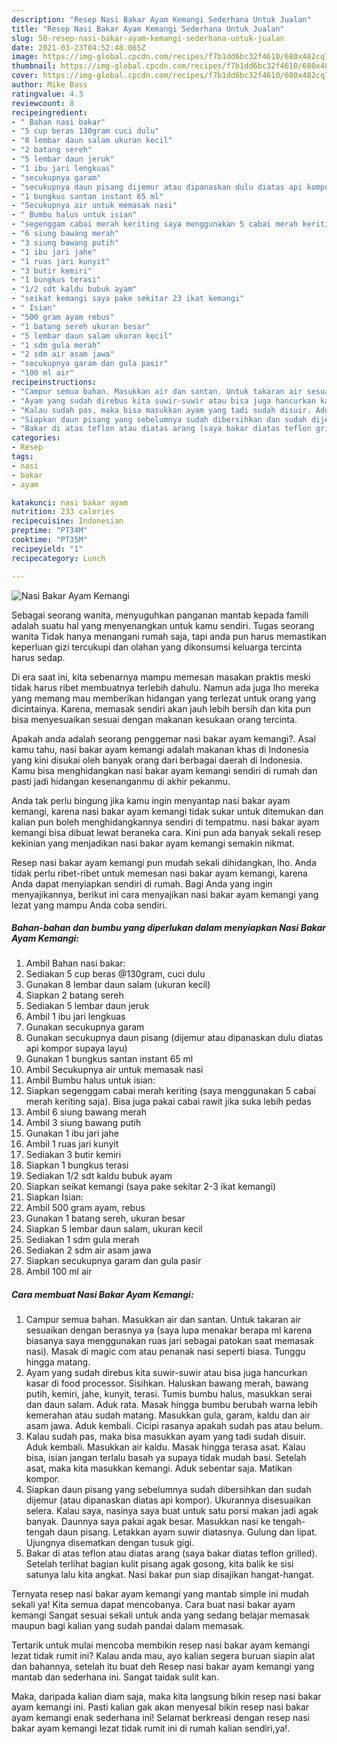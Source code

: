 ```yaml
---
description: "Resep Nasi Bakar Ayam Kemangi Sederhana Untuk Jualan"
title: "Resep Nasi Bakar Ayam Kemangi Sederhana Untuk Jualan"
slug: 50-resep-nasi-bakar-ayam-kemangi-sederhana-untuk-jualan
date: 2021-03-23T04:52:48.065Z
image: https://img-global.cpcdn.com/recipes/f7b1dd6bc32f4610/680x482cq70/nasi-bakar-ayam-kemangi-foto-resep-utama.jpg
thumbnail: https://img-global.cpcdn.com/recipes/f7b1dd6bc32f4610/680x482cq70/nasi-bakar-ayam-kemangi-foto-resep-utama.jpg
cover: https://img-global.cpcdn.com/recipes/f7b1dd6bc32f4610/680x482cq70/nasi-bakar-ayam-kemangi-foto-resep-utama.jpg
author: Mike Bass
ratingvalue: 4.3
reviewcount: 8
recipeingredient:
- " Bahan nasi bakar"
- "5 cup beras 130gram cuci dulu"
- "8 lembar daun salam ukuran kecil"
- "2 batang sereh"
- "5 lembar daun jeruk"
- "1 ibu jari lengkuas"
- "secukupnya garam"
- "secukupnya daun pisang dijemur atau dipanaskan dulu diatas api kompor supaya layu"
- "1 bungkus santan instant 65 ml"
- "Secukupnya air untuk memasak nasi"
- " Bumbu halus untuk isian"
- "segenggam cabai merah keriting saya menggunakan 5 cabai merah keriting saja Bisa juga pakai cabai rawit jika suka lebih pedas"
- "6 siung bawang merah"
- "3 siung bawang putih"
- "1 ibu jari jahe"
- "1 ruas jari kunyit"
- "3 butir kemiri"
- "1 bungkus terasi"
- "1/2 sdt kaldu bubuk ayam"
- "seikat kemangi saya pake sekitar 23 ikat kemangi"
- " Isian"
- "500 gram ayam rebus"
- "1 batang sereh ukuran besar"
- "5 lembar daun salam ukuran kecil"
- "1 sdm gula merah"
- "2 sdm air asam jawa"
- "secukupnya garam dan gula pasir"
- "100 ml air"
recipeinstructions:
- "Campur semua bahan. Masukkan air dan santan. Untuk takaran air sesuaikan dengan berasnya ya (saya lupa menakar berapa ml karena biasanya saya menggunakan ruas jari sebagai patokan saat memasak nasi). Masak di magic com atau penanak nasi seperti biasa. Tunggu hingga matang."
- "Ayam yang sudah direbus kita suwir-suwir atau bisa juga hancurkan kasar di food processor. Sisihkan. Haluskan bawang merah, bawang putih, kemiri, jahe, kunyit, terasi. Tumis bumbu halus, masukkan serai dan daun salam. Aduk rata. Masak hingga bumbu berubah warna lebih kemerahan atau sudah matang. Masukkan gula, garam, kaldu dan air asam jawa. Aduk kembali. Cicipi rasanya apakah sudah pas atau belum."
- "Kalau sudah pas, maka bisa masukkan ayam yang tadi sudah disuir. Aduk kembali. Masukkan air kaldu. Masak hingga terasa asat. Kalau bisa, isian jangan terlalu basah ya supaya tidak mudah basi. Setelah asat, maka kita masukkan kemangi. Aduk sebentar saja. Matikan kompor."
- "Siapkan daun pisang yang sebelumnya sudah dibersihkan dan sudah dijemur (atau dipanaskan diatas api kompor). Ukurannya disesuaikan selera. Kalau saya, nasinya saya buat untuk satu porsi makan jadi agak banyak. Daunnya saya pakai agak besar. Masukkan nasi ke tengah-tengah daun pisang. Letakkan ayam suwir diatasnya. Gulung dan lipat. Ujungnya disematkan dengan tusuk gigi."
- "Bakar di atas teflon atau diatas arang (saya bakar diatas teflon grilled). Setelah terlihat bagian kulit pisang agak gosong, kita balik ke sisi satunya lalu kita angkat. Nasi bakar pun siap disajikan hangat-hangat."
categories:
- Resep
tags:
- nasi
- bakar
- ayam

katakunci: nasi bakar ayam 
nutrition: 233 calories
recipecuisine: Indonesian
preptime: "PT34M"
cooktime: "PT35M"
recipeyield: "1"
recipecategory: Lunch

---
```



![Nasi Bakar Ayam Kemangi](https://img-global.cpcdn.com/recipes/f7b1dd6bc32f4610/680x482cq70/nasi-bakar-ayam-kemangi-foto-resep-utama.jpg)

Sebagai seorang wanita, menyuguhkan panganan mantab kepada famili adalah suatu hal yang menyenangkan untuk kamu sendiri. Tugas seorang  wanita Tidak hanya menangani rumah saja, tapi anda pun harus memastikan keperluan gizi tercukupi dan olahan yang dikonsumsi keluarga tercinta harus sedap.

Di era  saat ini, kita sebenarnya mampu memesan masakan praktis meski tidak harus ribet membuatnya terlebih dahulu. Namun ada juga lho mereka yang memang mau memberikan hidangan yang terlezat untuk orang yang dicintainya. Karena, memasak sendiri akan jauh lebih bersih dan kita pun bisa menyesuaikan sesuai dengan makanan kesukaan orang tercinta. 



Apakah anda adalah seorang penggemar nasi bakar ayam kemangi?. Asal kamu tahu, nasi bakar ayam kemangi adalah makanan khas di Indonesia yang kini disukai oleh banyak orang dari berbagai daerah di Indonesia. Kamu bisa menghidangkan nasi bakar ayam kemangi sendiri di rumah dan pasti jadi hidangan kesenanganmu di akhir pekanmu.

Anda tak perlu bingung jika kamu ingin menyantap nasi bakar ayam kemangi, karena nasi bakar ayam kemangi tidak sukar untuk ditemukan dan kalian pun boleh menghidangkannya sendiri di tempatmu. nasi bakar ayam kemangi bisa dibuat lewat beraneka cara. Kini pun ada banyak sekali resep kekinian yang menjadikan nasi bakar ayam kemangi semakin nikmat.

Resep nasi bakar ayam kemangi pun mudah sekali dihidangkan, lho. Anda tidak perlu ribet-ribet untuk memesan nasi bakar ayam kemangi, karena Anda dapat menyiapkan sendiri di rumah. Bagi Anda yang ingin menyajikannya, berikut ini cara menyajikan nasi bakar ayam kemangi yang lezat yang mampu Anda coba sendiri.

<!--inarticleads1-->

##### Bahan-bahan dan bumbu yang diperlukan dalam menyiapkan Nasi Bakar Ayam Kemangi:

1. Ambil  Bahan nasi bakar:
1. Sediakan 5 cup beras @130gram, cuci dulu
1. Gunakan 8 lembar daun salam (ukuran kecil)
1. Siapkan 2 batang sereh
1. Sediakan 5 lembar daun jeruk
1. Ambil 1 ibu jari lengkuas
1. Gunakan secukupnya garam
1. Gunakan secukupnya daun pisang (dijemur atau dipanaskan dulu diatas api kompor supaya layu)
1. Gunakan 1 bungkus santan instant 65 ml
1. Ambil Secukupnya air untuk memasak nasi
1. Ambil  Bumbu halus untuk isian:
1. Siapkan segenggam cabai merah keriting (saya menggunakan 5 cabai merah keriting saja). Bisa juga pakai cabai rawit jika suka lebih pedas
1. Ambil 6 siung bawang merah
1. Ambil 3 siung bawang putih
1. Gunakan 1 ibu jari jahe
1. Ambil 1 ruas jari kunyit
1. Sediakan 3 butir kemiri
1. Siapkan 1 bungkus terasi
1. Sediakan 1/2 sdt kaldu bubuk ayam
1. Siapkan seikat kemangi (saya pake sekitar 2-3 ikat kemangi)
1. Siapkan  Isian:
1. Ambil 500 gram ayam, rebus
1. Gunakan 1 batang sereh, ukuran besar
1. Siapkan 5 lembar daun salam, ukuran kecil
1. Sediakan 1 sdm gula merah
1. Sediakan 2 sdm air asam jawa
1. Siapkan secukupnya garam dan gula pasir
1. Ambil 100 ml air




<!--inarticleads2-->

##### Cara membuat Nasi Bakar Ayam Kemangi:

1. Campur semua bahan. Masukkan air dan santan. Untuk takaran air sesuaikan dengan berasnya ya (saya lupa menakar berapa ml karena biasanya saya menggunakan ruas jari sebagai patokan saat memasak nasi). Masak di magic com atau penanak nasi seperti biasa. Tunggu hingga matang.
1. Ayam yang sudah direbus kita suwir-suwir atau bisa juga hancurkan kasar di food processor. Sisihkan. Haluskan bawang merah, bawang putih, kemiri, jahe, kunyit, terasi. Tumis bumbu halus, masukkan serai dan daun salam. Aduk rata. Masak hingga bumbu berubah warna lebih kemerahan atau sudah matang. Masukkan gula, garam, kaldu dan air asam jawa. Aduk kembali. Cicipi rasanya apakah sudah pas atau belum.
1. Kalau sudah pas, maka bisa masukkan ayam yang tadi sudah disuir. Aduk kembali. Masukkan air kaldu. Masak hingga terasa asat. Kalau bisa, isian jangan terlalu basah ya supaya tidak mudah basi. Setelah asat, maka kita masukkan kemangi. Aduk sebentar saja. Matikan kompor.
1. Siapkan daun pisang yang sebelumnya sudah dibersihkan dan sudah dijemur (atau dipanaskan diatas api kompor). Ukurannya disesuaikan selera. Kalau saya, nasinya saya buat untuk satu porsi makan jadi agak banyak. Daunnya saya pakai agak besar. Masukkan nasi ke tengah-tengah daun pisang. Letakkan ayam suwir diatasnya. Gulung dan lipat. Ujungnya disematkan dengan tusuk gigi.
1. Bakar di atas teflon atau diatas arang (saya bakar diatas teflon grilled). Setelah terlihat bagian kulit pisang agak gosong, kita balik ke sisi satunya lalu kita angkat. Nasi bakar pun siap disajikan hangat-hangat.




Ternyata resep nasi bakar ayam kemangi yang mantab simple ini mudah sekali ya! Kita semua dapat mencobanya. Cara buat nasi bakar ayam kemangi Sangat sesuai sekali untuk anda yang sedang belajar memasak maupun bagi kalian yang sudah pandai dalam memasak.

Tertarik untuk mulai mencoba membikin resep nasi bakar ayam kemangi lezat tidak rumit ini? Kalau anda mau, ayo kalian segera buruan siapin alat dan bahannya, setelah itu buat deh Resep nasi bakar ayam kemangi yang mantab dan sederhana ini. Sangat taidak sulit kan. 

Maka, daripada kalian diam saja, maka kita langsung bikin resep nasi bakar ayam kemangi ini. Pasti kalian gak akan menyesal bikin resep nasi bakar ayam kemangi enak sederhana ini! Selamat berkreasi dengan resep nasi bakar ayam kemangi lezat tidak rumit ini di rumah kalian sendiri,ya!.

